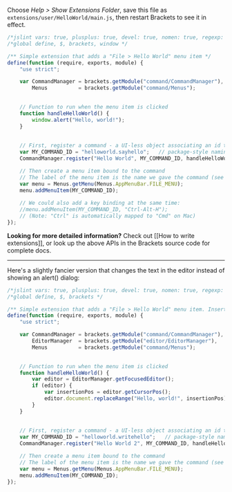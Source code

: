 Choose _Help > Show Extensions Folder_, save this file as ```extensions/user/HelloWorld/main.js```, then restart Brackets to see it in effect.

```javascript
/*jslint vars: true, plusplus: true, devel: true, nomen: true, regexp: true, indent: 4, maxerr: 50 */
/*global define, $, brackets, window */

/** Simple extension that adds a "File > Hello World" menu item */
define(function (require, exports, module) {
    "use strict";

    var CommandManager = brackets.getModule("command/CommandManager"),
        Menus          = brackets.getModule("command/Menus");

    
    // Function to run when the menu item is clicked
    function handleHelloWorld() {
        window.alert("Hello, world!");
    }
    
    
    // First, register a command - a UI-less object associating an id to a handler
    var MY_COMMAND_ID = "helloworld.sayhello";   // package-style naming to avoid collisions
    CommandManager.register("Hello World", MY_COMMAND_ID, handleHelloWorld);

    // Then create a menu item bound to the command
    // The label of the menu item is the name we gave the command (see above)
    var menu = Menus.getMenu(Menus.AppMenuBar.FILE_MENU);
    menu.addMenuItem(MY_COMMAND_ID);
    
    // We could also add a key binding at the same time:
    //menu.addMenuItem(MY_COMMAND_ID, "Ctrl-Alt-H");
    // (Note: "Ctrl" is automatically mapped to "Cmd" on Mac)
});
```

**Looking for more detailed information?** Check out [[How to write extensions]], or look up the above APIs in the Brackets source code for complete docs.

----

Here's a slightly fancier version that changes the text in the editor instead of showing an alert() dialog:

```javascript
/*jslint vars: true, plusplus: true, devel: true, nomen: true, regexp: true, indent: 4, maxerr: 50 */
/*global define, $, brackets */

/** Simple extension that adds a "File > Hello World" menu item. Inserts "Hello, world!" at cursor pos. */
define(function (require, exports, module) {
    "use strict";

    var CommandManager = brackets.getModule("command/CommandManager"),
        EditorManager  = brackets.getModule("editor/EditorManager"),
        Menus          = brackets.getModule("command/Menus");

    
    // Function to run when the menu item is clicked
    function handleHelloWorld() {
        var editor = EditorManager.getFocusedEditor();
        if (editor) {
            var insertionPos = editor.getCursorPos();
            editor.document.replaceRange("Hello, world!", insertionPos);
        }
    }
    
    
    // First, register a command - a UI-less object associating an id to a handler
    var MY_COMMAND_ID = "helloworld.writehello";   // package-style naming to avoid collisions
    CommandManager.register("Hello World 2", MY_COMMAND_ID, handleHelloWorld);

    // Then create a menu item bound to the command
    // The label of the menu item is the name we gave the command (see above)
    var menu = Menus.getMenu(Menus.AppMenuBar.FILE_MENU);
    menu.addMenuItem(MY_COMMAND_ID);
});
```